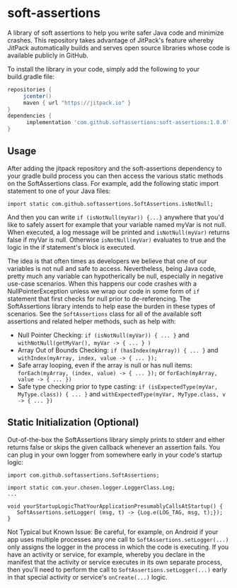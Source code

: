 # soft-assertions

A library of soft assertions to help you write safer Java code and minimize crashes. This
repository takes advantage of JitPack's feature whereby JitPack automatically builds and
serves open source libraries whose code is available publicly in GitHub.

To install the library in your code, simply add the following to your build.gradle file: 
 
   ```gradle
   repositories { 
        jcenter()
        maven { url "https://jitpack.io" }
   }
   dependencies {
         implementation 'com.github.softassertions:soft-assertions:1.0.0'
   }
   ```  
## Usage
After adding the jitpack repository and the soft-assertions dependency to your gradle build process you can then access the various static methods on the SoftAssertions class. For example, add the following static import statement to one of your Java files:
```
import static com.github.softassertions.SoftAssertions.isNotNull;
```
 
And then you can write `if (isNotNull(myVar)) {...}` anywhere that you'd like to safely assert for example that your variable named myVar is not null. When executed, a log message will be printed and `isNotNull(myVar)` returns false if myVar is null. Otherwise `isNotNull(myVar)` evaluates to true and the logic in the if statement's block is executed.

The idea is that often times as developers we believe that one of our variables is not null and safe to access. Nevertheless, being Java code, pretty much any variable can hypotherically be null, especially in negative use-case scenarios. When this happens our code crashes with a NullPointerException unless we wrap our code in some form of `if` statement that first checks for null prior to de-referencing. The SoftAssertions library intends to help ease the burden in these types of scenarios. See the `SoftAssertions` class for all of the available soft assertions and related helper methods, such as help with:

* Null Pointer Checking: `if (isNotNull(myVar)) { ... }` and `withNotNull(getMyVar(), myVar -> { ... } )`
* Array Out of Bounds Checking: `if (hasIndex(myArray)) { ... }` and `withIndex(myArray, index, value -> { ... });`
* Safe array looping, even if the array is null or has null items: `forEach(myArray, (index, value) -> { ... });` or `forEach(myArray, value -> { ... })`
* Safe type checking prior to type casting: `if (isExpectedType(myVar, MyType.class)) { ... }` and `withExpectedType(myVar, MyType.class, v -> { ... })`

## Static Initialization (Optional)
Out-of-the-box the SoftAssertions library simply prints to stderr and either returns false or skips the given callback whenever an assertion fails. You can plug in your own logger from somewhere early in your code's startup logic:

```
import com.github.softassertions.SoftAssertions;

import static com.your.chosen.logger.LoggerClass.Log;
...

void yourStartupLogicThatYourApplicationPresumablyCallsAtStartup() {
   SoftAssertions.setLogger( (msg, t) -> {Log.e(LOG_TAG, msg, t);});
}
```

Not Typical but Known Issue: Be careful, for example, on Android if your app uses multiple processes any one call to `SoftAssertions.setLogger(...)` only assigns the logger in the process in which the code is executing. If you have an activity or service, for example, whereby you declare in the manifest that the activity or service executes in its own separate process, then you'll need to perform the call to `SoftAssertions.setLogger(...)` early in that special activity or service's `onCreate(...)` logic.
